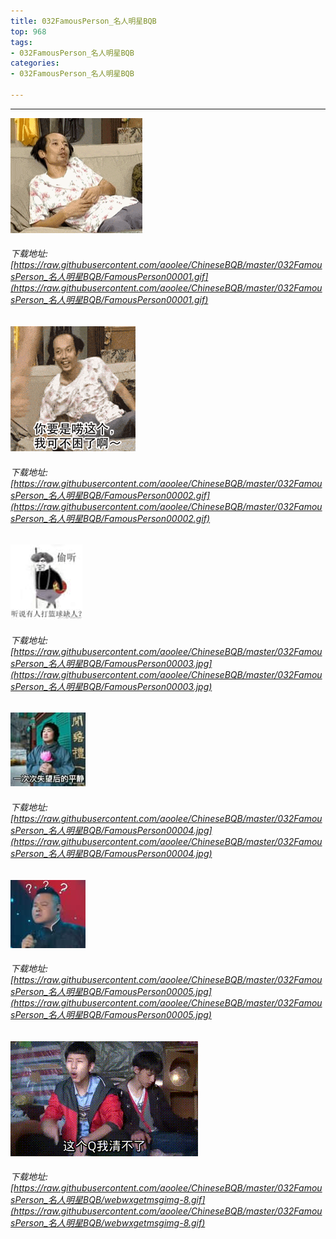 ```yaml
---
title: 032FamousPerson_名人明星BQB
top: 968
tags:
- 032FamousPerson_名人明星BQB
categories:
- 032FamousPerson_名人明星BQB

---
```


------

<!-- more -->

![](https://raw.githubusercontent.com/aoolee/ChineseBQB/master/032FamousPerson_名人明星BQB/FamousPerson00001.gif)
###### 下载地址:[https://raw.githubusercontent.com/aoolee/ChineseBQB/master/032FamousPerson_名人明星BQB/FamousPerson00001.gif](https://raw.githubusercontent.com/aoolee/ChineseBQB/master/032FamousPerson_名人明星BQB/FamousPerson00001.gif)

![](https://raw.githubusercontent.com/aoolee/ChineseBQB/master/032FamousPerson_名人明星BQB/FamousPerson00002.gif)
###### 下载地址:[https://raw.githubusercontent.com/aoolee/ChineseBQB/master/032FamousPerson_名人明星BQB/FamousPerson00002.gif](https://raw.githubusercontent.com/aoolee/ChineseBQB/master/032FamousPerson_名人明星BQB/FamousPerson00002.gif)

![](https://raw.githubusercontent.com/aoolee/ChineseBQB/master/032FamousPerson_名人明星BQB/FamousPerson00003.jpg)
###### 下载地址:[https://raw.githubusercontent.com/aoolee/ChineseBQB/master/032FamousPerson_名人明星BQB/FamousPerson00003.jpg](https://raw.githubusercontent.com/aoolee/ChineseBQB/master/032FamousPerson_名人明星BQB/FamousPerson00003.jpg)

![](https://raw.githubusercontent.com/aoolee/ChineseBQB/master/032FamousPerson_名人明星BQB/FamousPerson00004.jpg)
###### 下载地址:[https://raw.githubusercontent.com/aoolee/ChineseBQB/master/032FamousPerson_名人明星BQB/FamousPerson00004.jpg](https://raw.githubusercontent.com/aoolee/ChineseBQB/master/032FamousPerson_名人明星BQB/FamousPerson00004.jpg)

![](https://raw.githubusercontent.com/aoolee/ChineseBQB/master/032FamousPerson_名人明星BQB/FamousPerson00005.jpg)
###### 下载地址:[https://raw.githubusercontent.com/aoolee/ChineseBQB/master/032FamousPerson_名人明星BQB/FamousPerson00005.jpg](https://raw.githubusercontent.com/aoolee/ChineseBQB/master/032FamousPerson_名人明星BQB/FamousPerson00005.jpg)

![](https://raw.githubusercontent.com/aoolee/ChineseBQB/master/032FamousPerson_名人明星BQB/webwxgetmsgimg-8.gif)
###### 下载地址:[https://raw.githubusercontent.com/aoolee/ChineseBQB/master/032FamousPerson_名人明星BQB/webwxgetmsgimg-8.gif](https://raw.githubusercontent.com/aoolee/ChineseBQB/master/032FamousPerson_名人明星BQB/webwxgetmsgimg-8.gif)

